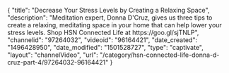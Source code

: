{
    "title": "Decrease Your Stress Levels by Creating a Relaxing Space",
    "description": "Meditation expert, Donna D'Cruz, gives us three tips to create a relaxing, meditating space in your home that can help lower your stress levels. Shop HSN Connected Life at https:\/\/goo.gl\/sjTNLP",
    "channelid": "97264032",
    "videoid": "96164421",
    "date_created": "1496428950",
    "date_modified": "1501528727",
    "type": "captivate",
    "layout": "channelVideo",
    "url": "\/category\/hsn-connected-life-donna-d-cruz-part-4\/97264032-96164421"
}